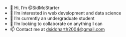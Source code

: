 - 👋 Hi, I’m @SidMcStarter
- 👀 I’m interested in web development and data science 
- 🌱 I’m currently an undergraduate student 
- 💞️ I’m looking to collaborate on anything I can
- 📫 Contact me at dsiddharth2004@gmail.com

<!---
SidMcStarter/SidMcStarter is a ✨ special ✨ repository because its `README.md` (this file) appears on your GitHub profile.
You can click the Preview link to take a look at your changes.
--->
